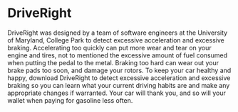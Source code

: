# DriveRight
DriveRight was designed by a team of software engineers at the University of Maryland, College Park to detect excessive acceleration and excessive braking. Accelerating too quickly can put more wear and tear on your engine and tires, not to mentioned the excessive amount of fuel consumed when putting the pedal to the metal. Braking too hard can wear out your brake pads too soon, and damage your rotors. To keep your car healthy and happy, download DriveRight to detect excessive acceleration and excessive braking so you can learn what your current driving habits are and make any appropriate changes if warranted. Your car will thank you, and so will your wallet when paying for gasoline less often. 
